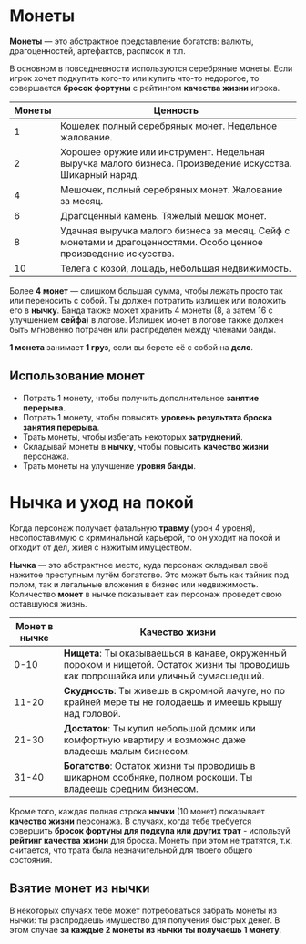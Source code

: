 # Монеты

**Монеты** — это абстрактное представление богатств: валюты, драгоценностей, артефактов, расписок и т.п.

В основном в повседневности используются серебряные монеты. Если игрок хочет подкупить кого-то или купить что-то недорогое, то совершается **бросок фортуны** с рейтингом **качества жизни** игрока.

Монеты  |  Ценность
--|--
1  | Кошелек полный серебряных монет. Недельное жалование.
2  | Хорошее оружие или инструмент. Недельная выручка малого бизнеса. Произведение искусства. Шикарный наряд.
4  | Мешочек, полный серебряных монет. Жалование за месяц.
6  | Драгоценный камень. Тяжелый мешок монет.
8  | Удачная выручка малого бизнеса за месяц. Сейф с монетами и драгоценностями. Особо ценное произведение искусства.  
10  | Телега с козой, лошадь, небольшая недвижимость.  

Более **4 монет** — слишком большая сумма, чтобы лежать просто так или переносить с собой. Ты должен потратить излишек или положить его в **нычку**. Банда также может хранить 4 монеты (8, а затем 16 с улучшением **сейфа**) в логове. Излишек монет в логове также должен быть мгновенно потрачен или распределен между членами банды.

**1 монета** занимает **1 груз**, если вы берете её с собой на **дело**.

## Использование монет

- Потрать 1 монету, чтобы получить дополнительное **занятие перерыва**.																				
- Потрать 1 монету, чтобы повысить **уровень результата броска занятия перерыва**.																				
- Трать монеты, чтобы избегать некоторых **затруднений**.																				
- Складывай монеты в **нычку**, чтобы повысить **качество жизни** персонажа.																				
- Трать монеты на улучшение **уровня банды**.							

# Нычка и уход на покой

Когда персонаж получает фатальную **травму** (урон 4 уровня), несопоставимую с криминальной карьерой, то он уходит на покой и отходит от дел, живя с нажитым имуществом.

**Нычка** — это абстрактное место, куда персонаж складывал своё нажитое преступным путём богатство. Это может быть как тайник под полом, так и легальные вложения в бизнес или недвижимость. Количество **монет** в нычке показывает как персонаж проведет свою оставшуюся жизнь.

Монет в нычке  |  Качество жизни
--|--
0-10  | **Нищета**: Ты оказываешься в канаве, окруженный пороком и нищетой. Остаток жизни ты проводишь как попрошайка или уличный сумасшедший.
11-20  | **Скудность**: Ты живешь в скромной лачуге, но по крайней мере ты не голодаешь и имеешь крышу над головой.
21-30  | **Достаток**: Ты купил небольшой домик или комфортную квартиру и возможно даже владеешь малым бизнесом.
31-40  | **Богатство**: Остаток жизни ты проводишь в шикарном особняке, полном роскоши. Ты владеешь средним бизнесом.

Кроме того, каждая полная строка **нычки** (10 монет) показывает **качество жизни** персонажа. В случаях, когда тебе требуется совершить **бросок фортуны для подкупа или других трат** - используй **рейтинг качества жизни** для броска. Монеты при этом не тратятся, т.к. считается, что трата была незначительной для твоего общего состояния.

## Взятие монет из нычки

В некоторых случаях тебе может потребоваться забрать монеты из нычки: ты распродаешь имущество для получения быстрых денег. В этом случае **за каждые 2 монеты из нычки ты получаешь 1 монету**.
